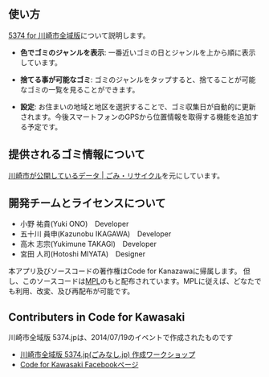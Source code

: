 ## 使い方

[5374 for 川崎市全域版](http://codeforkawasaki.org/5374/)について説明します。

* **色でゴミのジャンルを表示**: 一番近いゴミの日とジャンルを上から順に表示しています。

* **捨てる事が可能なゴミ**: ゴミのジャンルをタップすると、捨てることが可能なゴミの一覧を見ることができます。

* **設定**: お住まいの地域と地区を選択することで、ゴミ収集日が自動的に更新されます。今後スマートフォンのGPSから位置情報を取得する機能を追加する予定です。

## 提供されるゴミ情報について
[川崎市が公開しているデータ | ごみ・リサイクル](http://www.city.kawasaki.jp/kurashi/category/24-1-0-0-0-0-0-0-0-0.html)を元にしています。

## 開発チームとライセンスについて
- 小野 祐貴(Yuki ONO)　Developer
- 五十川 員申(Kazunobu IKAGAWA)　Developer
- 高木 志宗(Yukimune TAKAGI)　Developer
- 宮田 人司(Hotoshi MIYATA)　Designer

本アプリ及びソースコードの著作権はCode for Kanazawaに帰属します。
但し、このソースコードは[MPL](http://www.mozilla.org/MPL/2.0/)のもと配布されています。MPLに従えば、どなたでも利用、改変、及び再配布が可能です。

## Contributers in Code for Kawasaki

川崎市全域版 5374.jpは、2014/07/19のイベントで作成されたものです
* [川崎市全域版 5374.jp(ごみなし.jp) 作成ワークショップ](http://connpass.com/event/7215/)
* [Code for Kawasaki Facebookページ](https://www.facebook.com/codeforkawasaki)

